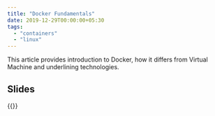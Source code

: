 ```yaml
---
title: "Docker Fundamentals"
date: 2019-12-29T00:00:00+05:30
tags:
  - "containers"
  - "linux"
---
```


<!-- markdownlint-disable-file MD033 -->

This article provides introduction to Docker, how it differs from
Virtual Machine and underlining technologies.

<!--more-->

## Slides

{{<slideshare BQjYUZr8vfa66W>}}
